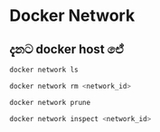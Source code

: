 # Docker Network

## දැනට docker host එ‍ේ 
```bash
docker network ls
```

```bash
docker network rm <network_id>
```

```bash
docker network prune
```

```bash
docker network inspect <network_id>
```